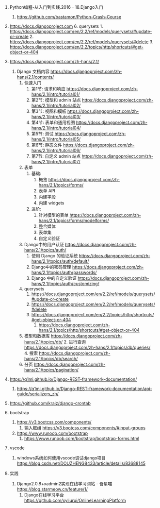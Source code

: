 
1. Python编程-从入门到实践.2016 - 18.Django入门
    1. https://github.com/bastamon/Python-Crash-Course
2. https://docs.djangoproject.com
    6. querysets
        1. https://docs.djangoproject.com/en/2.2/ref/models/querysets/#update-or-create
        2. https://docs.djangoproject.com/en/2.2/ref/models/querysets/#delete
        3. https://docs.djangoproject.com/en/2.2/topics/http/shortcuts/#get-object-or-404
3. https://docs.djangoproject.com/zh-hans/2.1/
    1. Django 文档内容 https://docs.djangoproject.com/zh-hans/2.1/contents/
        1. 快速入门
            1. 第1节: 请求和响应 https://docs.djangoproject.com/zh-hans/2.1/intro/tutorial01/
            2. 第2节: 模型和 admin 站点 https://docs.djangoproject.com/zh-hans/2.1/intro/tutorial02/
            3. 第3节: 视图和模板 https://docs.djangoproject.com/zh-hans/2.1/intro/tutorial03/
            4. 第4节: 表单和通用视图 https://docs.djangoproject.com/zh-hans/2.1/intro/tutorial04/
            5. 第5节: 测试 https://docs.djangoproject.com/zh-hans/2.1/intro/tutorial05/
            6. 第6节: 静态文件 https://docs.djangoproject.com/zh-hans/2.1/intro/tutorial06/
            7. 第7节: 自定义 admin 站点 https://docs.djangoproject.com/zh-hans/2.1/intro/tutorial07/
        5. 表单
            1. 基础: 
                1. 概览 https://docs.djangoproject.com/zh-hans/2.1/topics/forms/
                2. 表单 API 
                3. 内建字段 
                4. 内建 widgets
            2. 进阶: 
                1. 针对模型的表单 https://docs.djangoproject.com/zh-hans/2.1/topics/forms/modelforms/
                2. 整合媒体 
                3. 表单集 
                4. 自定义验证
        6. Django中的用户认证 https://docs.djangoproject.com/zh-hans/2.1/topics/auth/
            1. 使用 Django 的验证系统 https://docs.djangoproject.com/zh-hans/2.1/topics/auth/default/
            2. Django中的密码管理 https://docs.djangoproject.com/zh-hans/2.1/topics/auth/passwords/
            3. Django 中的自定义验证 https://docs.djangoproject.com/zh-hans/2.1/topics/auth/customizing/
        7. querysets
            1. https://docs.djangoproject.com/en/2.2/ref/models/querysets/#update-or-create
            2. https://docs.djangoproject.com/en/2.2/ref/models/querysets/#delete
            3. https://docs.djangoproject.com/en/2.2/topics/http/shortcuts/#get-object-or-404
                1. https://docs.djangoproject.com/zh-hans/2.1/topics/http/shortcuts/#get-object-or-404
        8. 模型和数据库 https://docs.djangoproject.com/zh-hans/2.1/topics/db/
            2. 进行查询 https://docs.djangoproject.com/zh-hans/2.1/topics/db/queries/
            4. 搜索 https://docs.djangoproject.com/zh-hans/2.1/topics/db/search/
        15. 分页 https://docs.djangoproject.com/zh-hans/2.1/topics/pagination/
        
4. https://q1mi.github.io/Django-REST-framework-documentation/
    1. https://q1mi.github.io/Django-REST-framework-documentation/api-guide/serializers_zh/
5. https://github.com/kraiz/django-crontab
6. bootstrap
    1. https://v3.bootcss.com/components/
        1. 输入框组 https://v3.bootcss.com/components/#input-groups
    2. https://www.runoob.com/bootstrap
        1. https://www.runoob.com/bootstrap/bootstrap-forms.html
7. vscode
    1. windows系统如何使用vscode调试django项目 https://blog.csdn.net/DOUZHENG8433/article/details/83688145
8. 实践
    1. Django2.0.8+xadmin2实现在线学习网站 - 吾星喵 https://blog.starmeow.cn/feature/1/
        1. Django在线学习平台 https://github.com/xyliurui/OnlineLearningPlatform